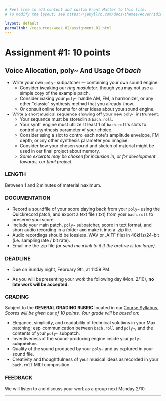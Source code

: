```yaml
---
# Feel free to add content and custom Front Matter to this file.
# To modify the layout, see https://jekyllrb.com/docs/themes/#overriding-theme-defaults

layout: default
permalink: /resources/week.02/assignment.01.html
---
```

# Assignment #1: 10 points
## Voice Allocation, poly~ And Usage Of _bach_

* Write your own `poly~` subpatcher — containing your own sound engine.
	* Consider tweaking our _ring modulator_, though you may not use a simple copy of the example patch.
	* Consider making your `poly~` handle AM, FM, a harmonizer, or any other "classic" synthesis method that you already know.
	* Or consult online forums for other ideas about your sound engine.
* Write a short musical sequence showing off your new poly~ instrument. 
	* Your sequence must be stored in a `bach.roll`.
	* Your synth engine must utilize at least 1 of `bach.roll`'s slots to control a synthesis parameter of your choice.
	* Consider using a slot to control each note's amplitude envelope, FM depth, or any other synthesis parameter you imagine.
	* Consider how your chosen sound and sketch of material might be used in our final project about memory.
	* _Some excerpts may be chosen for inclusion in, or for development towards, our final project._

### LENGTH
Between 1 and 2 minutes of material maximum.

### DOCUMENTATION
* Record a soundfile of your score playing back from your `poly~` using the Quickrecord patch, and export a text file (.txt) from your `bach.roll` to preserve your score.  
* Include your main patch, `poly~` subpatcher, score in text format, and short audio recording in a folder and make it into a .zip file.
* Audio recordings should be lossless .WAV or .AIFF files in 48kHz/24-bit (i.e. sampling rate / bit rate).
* Email me the .zip file _(or send me a link to it if the archive is too large)._

### DEADLINE
* <p class="redish">Due on Sunday night, February 9th, at 11:59 PM.</p>
* As you will be presenting your work the following day (Mon. 2/10), **no late work will be accepted.**

### GRADING
Subject to the **GENERAL GRADING RUBRIC** located in our <a href="/index.html">Course Syllabus.</a>  
_Scores will be given out of 10 points. Your grade will be based on:_
* Elegance, simplicity, and readability of technical solutions in your Max patching; esp. communication between `bach.roll` and `poly~`, and the contents of your `poly~` subpatch.
* Inventiveness of the sound-producing engine inside your `poly~` subpatcher.
* Quality of the sound produced by your `poly~` and as captured in your sound file.
* Creativity and thoughtfulness of your musical ideas as recorded in your `bach.roll` MIDI composition.

### FEEDBACK
We will listen to and discuss your work as a group next Monday 2/10.

* * *